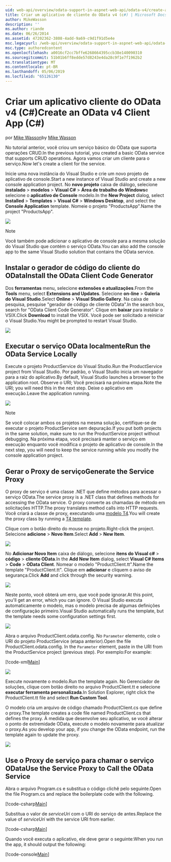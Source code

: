 ```yaml
---
uid: web-api/overview/odata-support-in-aspnet-web-api/odata-v4/create-an-odata-v4-client-app
title: Criar um aplicativo de cliente do OData v4 (c#) | Microsoft Docs
author: MikeWasson
description: ''
ms.author: riande
ms.date: 06/26/2014
ms.assetid: 47202362-3808-4add-9a69-c9d1f91d5e4e
msc.legacyurl: /web-api/overview/odata-support-in-aspnet-web-api/odata-v4/create-an-odata-v4-client-app
msc.type: authoredcontent
ms.openlocfilehash: a0016cf2cc7bffe6268664395ccb38e140090310
ms.sourcegitcommit: 51b01b6ff8edde57d8243e4da28c9f1e7f1962b2
ms.translationtype: MT
ms.contentlocale: pt-BR
ms.lasthandoff: 05/06/2019
ms.locfileid: "65126130"
---
```

# <a name="create-an-odata-v4-client-app-c"></a><span data-ttu-id="57d20-102">Criar um aplicativo cliente do OData v4 (C#)</span><span class="sxs-lookup"><span data-stu-id="57d20-102">Create an OData v4 Client App (C#)</span></span>

<span data-ttu-id="57d20-103">por [Mike Wasson](https://github.com/MikeWasson)</span><span class="sxs-lookup"><span data-stu-id="57d20-103">by [Mike Wasson](https://github.com/MikeWasson)</span></span>

<span data-ttu-id="57d20-104">No tutorial anterior, você criou um serviço básico do OData que suporta operações CRUD.</span><span class="sxs-lookup"><span data-stu-id="57d20-104">In the previous tutorial, you created a basic OData service that supports CRUD operations.</span></span> <span data-ttu-id="57d20-105">Agora vamos criar um cliente para o serviço.</span><span class="sxs-lookup"><span data-stu-id="57d20-105">Now let's create a client for the service.</span></span>

<span data-ttu-id="57d20-106">Inicie uma nova instância do Visual Studio e crie um novo projeto de aplicativo de console.</span><span class="sxs-lookup"><span data-stu-id="57d20-106">Start a new instance of Visual Studio and create a new console application project.</span></span> <span data-ttu-id="57d20-107">No **novo projeto** caixa de diálogo, selecione **instalado** &gt; **modelos** &gt; **Visual C#** &gt; **Área de trabalho do Windows**e selecione o **aplicativo de Console** modelo.</span><span class="sxs-lookup"><span data-stu-id="57d20-107">In the **New Project** dialog, select **Installed** &gt; **Templates** &gt; **Visual C#** &gt; **Windows Desktop**, and select the **Console Application** template.</span></span> <span data-ttu-id="57d20-108">Nomeie o projeto &quot;ProductsApp&quot;.</span><span class="sxs-lookup"><span data-stu-id="57d20-108">Name the project &quot;ProductsApp&quot;.</span></span>

![](create-an-odata-v4-client-app/_static/image1.png)

> [!NOTE]
> <span data-ttu-id="57d20-109">Você também pode adicionar o aplicativo de console para a mesma solução do Visual Studio que contém o serviço OData.</span><span class="sxs-lookup"><span data-stu-id="57d20-109">You can also add the console app to the same Visual Studio solution that contains the OData service.</span></span>

## <a name="install-the-odata-client-code-generator"></a><span data-ttu-id="57d20-110">Instalar o gerador de código do cliente do OData</span><span class="sxs-lookup"><span data-stu-id="57d20-110">Install the OData Client Code Generator</span></span>

<span data-ttu-id="57d20-111">Dos **ferramentas** menu, selecione **extensões e atualizações**.</span><span class="sxs-lookup"><span data-stu-id="57d20-111">From the **Tools** menu, select **Extensions and Updates**.</span></span> <span data-ttu-id="57d20-112">Selecione **on-line** &gt; **Galeria do Visual Studio**.</span><span class="sxs-lookup"><span data-stu-id="57d20-112">Select **Online** &gt; **Visual Studio Gallery**.</span></span> <span data-ttu-id="57d20-113">Na caixa de pesquisa, pesquise &quot;gerador de código de cliente OData&quot;.</span><span class="sxs-lookup"><span data-stu-id="57d20-113">In the search box, search for &quot;OData Client Code Generator&quot;.</span></span> <span data-ttu-id="57d20-114">Clique em **baixar** para instalar o VSIX.</span><span class="sxs-lookup"><span data-stu-id="57d20-114">Click **Download** to install the VSIX.</span></span> <span data-ttu-id="57d20-115">Você pode ser solicitado a reiniciar o Visual Studio.</span><span class="sxs-lookup"><span data-stu-id="57d20-115">You might be prompted to restart Visual Studio.</span></span>

[![](create-an-odata-v4-client-app/_static/image3.png)](create-an-odata-v4-client-app/_static/image2.png)

## <a name="run-the-odata-service-locally"></a><span data-ttu-id="57d20-116">Executar o serviço OData localmente</span><span class="sxs-lookup"><span data-stu-id="57d20-116">Run the OData Service Locally</span></span>

<span data-ttu-id="57d20-117">Execute o projeto ProductService do Visual Studio.</span><span class="sxs-lookup"><span data-stu-id="57d20-117">Run the ProductService project from Visual Studio.</span></span> <span data-ttu-id="57d20-118">Por padrão, o Visual Studio inicia um navegador para a raiz do aplicativo.</span><span class="sxs-lookup"><span data-stu-id="57d20-118">By default, Visual Studio launches a browser to the application root.</span></span> <span data-ttu-id="57d20-119">Observe o URI; Você precisará na próxima etapa.</span><span class="sxs-lookup"><span data-stu-id="57d20-119">Note the URI; you will need this in the next step.</span></span> <span data-ttu-id="57d20-120">Deixe o aplicativo em execução.</span><span class="sxs-lookup"><span data-stu-id="57d20-120">Leave the application running.</span></span>

![](create-an-odata-v4-client-app/_static/image4.png)

> [!NOTE]
> <span data-ttu-id="57d20-121">Se você colocar ambos os projetos na mesma solução, certifique-se de executar o projeto ProductService sem depuração.</span><span class="sxs-lookup"><span data-stu-id="57d20-121">If you put both projects in the same solution, make sure to run the ProductService project without debugging.</span></span> <span data-ttu-id="57d20-122">Na próxima etapa, você precisará manter o serviço em execução enquanto você modifica o projeto de aplicativo de console.</span><span class="sxs-lookup"><span data-stu-id="57d20-122">In the next step, you will need to keep the service running while you modify the console application project.</span></span>

## <a name="generate-the-service-proxy"></a><span data-ttu-id="57d20-123">Gerar o Proxy de serviço</span><span class="sxs-lookup"><span data-stu-id="57d20-123">Generate the Service Proxy</span></span>

<span data-ttu-id="57d20-124">O proxy de serviço é uma classe .NET que define métodos para acessar o serviço OData.</span><span class="sxs-lookup"><span data-stu-id="57d20-124">The service proxy is a .NET class that defines methods for accessing the OData service.</span></span> <span data-ttu-id="57d20-125">O proxy converte as chamadas de método em solicitações HTTP.</span><span class="sxs-lookup"><span data-stu-id="57d20-125">The proxy translates method calls into HTTP requests.</span></span> <span data-ttu-id="57d20-126">Você criará a classe de proxy, executando uma [modelo T4](https://msdn.microsoft.com/library/bb126445.aspx).</span><span class="sxs-lookup"><span data-stu-id="57d20-126">You will create the proxy class by running a [T4 template](https://msdn.microsoft.com/library/bb126445.aspx).</span></span>

<span data-ttu-id="57d20-127">Clique com o botão direito do mouse no projeto.</span><span class="sxs-lookup"><span data-stu-id="57d20-127">Right-click the project.</span></span> <span data-ttu-id="57d20-128">Selecione **adicione** &gt; **Novo Item**.</span><span class="sxs-lookup"><span data-stu-id="57d20-128">Select **Add** &gt; **New Item**.</span></span>

![](create-an-odata-v4-client-app/_static/image5.png)

<span data-ttu-id="57d20-129">No **Adicionar Novo Item** caixa de diálogo, selecione **itens do Visual c#** &gt; **código** &gt; **cliente OData**.</span><span class="sxs-lookup"><span data-stu-id="57d20-129">In the **Add New Item** dialog, select **Visual C# Items** &gt; **Code** &gt; **OData Client**.</span></span> <span data-ttu-id="57d20-130">Nomear o modelo &quot;ProductClient.tt&quot;.</span><span class="sxs-lookup"><span data-stu-id="57d20-130">Name the template &quot;ProductClient.tt&quot;.</span></span> <span data-ttu-id="57d20-131">Clique em **adicionar** e cliquem o aviso de segurança.</span><span class="sxs-lookup"><span data-stu-id="57d20-131">Click **Add** and click through the security warning.</span></span>

[![](create-an-odata-v4-client-app/_static/image7.png)](create-an-odata-v4-client-app/_static/image6.png)

<span data-ttu-id="57d20-132">Neste ponto, você obterá um erro, que você pode ignorar.</span><span class="sxs-lookup"><span data-stu-id="57d20-132">At this point, you'll get an error, which you can ignore.</span></span> <span data-ttu-id="57d20-133">O Visual Studio executa automaticamente o modelo, mas o modelo precisa de algumas definições de configuração primeiro.</span><span class="sxs-lookup"><span data-stu-id="57d20-133">Visual Studio automatically runs the template, but the template needs some configuration settings first.</span></span>

[![](create-an-odata-v4-client-app/_static/image9.png)](create-an-odata-v4-client-app/_static/image8.png)

<span data-ttu-id="57d20-134">Abra o arquivo ProductClient.odata.config. No `Parameter` elemento, cole o URI do projeto ProductService (etapa anterior).</span><span class="sxs-lookup"><span data-stu-id="57d20-134">Open the file ProductClient.odata.config. In the `Parameter` element, paste in the URI from the ProductService project (previous step).</span></span> <span data-ttu-id="57d20-135">Por exemplo:</span><span class="sxs-lookup"><span data-stu-id="57d20-135">For example:</span></span>

[!code-xml[Main](create-an-odata-v4-client-app/samples/sample1.xml)]

[![](create-an-odata-v4-client-app/_static/image11.png)](create-an-odata-v4-client-app/_static/image10.png)

<span data-ttu-id="57d20-136">Execute novamente o modelo.</span><span class="sxs-lookup"><span data-stu-id="57d20-136">Run the template again.</span></span> <span data-ttu-id="57d20-137">No Gerenciador de soluções, clique com botão direito no arquivo ProductClient.tt e selecione **executar ferramenta personalizada**.</span><span class="sxs-lookup"><span data-stu-id="57d20-137">In Solution Explorer, right click the ProductClient.tt file and select **Run Custom Tool**.</span></span>

<span data-ttu-id="57d20-138">O modelo cria um arquivo de código chamado ProductClient.cs que define o proxy.</span><span class="sxs-lookup"><span data-stu-id="57d20-138">The template creates a code file named ProductClient.cs that defines the proxy.</span></span> <span data-ttu-id="57d20-139">À medida que desenvolve seu aplicativo, se você alterar o ponto de extremidade OData, execute o modelo novamente para atualizar o proxy.</span><span class="sxs-lookup"><span data-stu-id="57d20-139">As you develop your app, if you change the OData endpoint, run the template again to update the proxy.</span></span>

![](create-an-odata-v4-client-app/_static/image12.png)

## <a name="use-the-service-proxy-to-call-the-odata-service"></a><span data-ttu-id="57d20-140">Use o Proxy de serviço para chamar o serviço OData</span><span class="sxs-lookup"><span data-stu-id="57d20-140">Use the Service Proxy to Call the OData Service</span></span>

<span data-ttu-id="57d20-141">Abra o arquivo Program.cs e substitua o código clichê pelo seguinte.</span><span class="sxs-lookup"><span data-stu-id="57d20-141">Open the file Program.cs and replace the boilerplate code with the following.</span></span>

[!code-csharp[Main](create-an-odata-v4-client-app/samples/sample2.cs)]

<span data-ttu-id="57d20-142">Substitua o valor de *serviceUri* com o URI do serviço de antes.</span><span class="sxs-lookup"><span data-stu-id="57d20-142">Replace the value of *serviceUri* with the service URI from earlier.</span></span>

[!code-csharp[Main](create-an-odata-v4-client-app/samples/sample3.cs)]

<span data-ttu-id="57d20-143">Quando você executa o aplicativo, ele deve gerar o seguinte:</span><span class="sxs-lookup"><span data-stu-id="57d20-143">When you run the app, it should output the following:</span></span>

[!code-console[Main](create-an-odata-v4-client-app/samples/sample4.cmd)]
